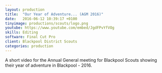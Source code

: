 ```yaml
---
layout: production
title:  "Our Year of Adventure... (AGM 2016)"
date:   2016-06-12 10:39:17 +0100
tinyimage: productions/scouts/logo.png
youtube: https://www.youtube.com/embed/JgdFPvYfVOg
skills: Editing
software: Final Cut Pro
client: Blackpool District Scouts
categories: production
---
```

<!--The date is in american format, sorry!-->
<!--For the youtube link, copy from the videos page, an example would be 'https://www.youtube.com/embed/rT26VIe_VBQ'-->
<!-- Tinyimage must be 500 x 500 pixels, make background transparent (looks better but optional), url is from the /images directory -->
<!-- Write the description below, no character limit -->

A short video for the Annual General meeting for Blackpool Scouts showing their year of adventure in Blackpool - 2016. 